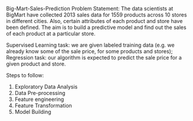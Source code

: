 Big-Mart-Sales-Prediction
Problem Statement:
The data scientists at BigMart have collected 2013 sales data for 1559 products across 10 stores in different cities. Also, certain attributes of each product and store have been defined. The aim is to build a predictive model and find out the sales of each product at a particular store.

Supervised Learning task: we are given labeled training data (e.g. we already know some of the sale price, for some products and stores);
Regression task: our algorithm is expected to predict the sale price for a given product and store.

Steps to follow:
1.	Exploratory Data Analysis
2.	Data Pre-processing
3.	Feature engineering
4.	Feature Transformation
5.	Model Building
